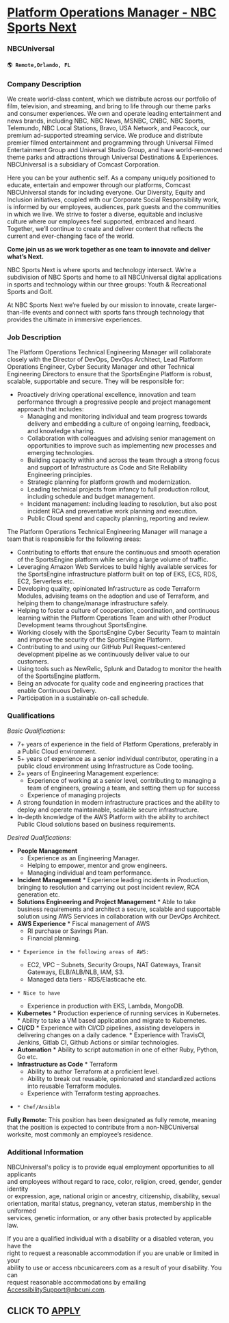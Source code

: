 # [Platform Operations Manager - NBC Sports Next](https://www.remotewlb.com/apply/platform-operations-manager-nbc-sports-next)  
### NBCUniversal  
#### `🌎 Remote,Orlando, FL`  

### **Company Description**

We create world-class content, which we distribute across our portfolio of film, television, and streaming, and bring to life through our theme parks and consumer experiences. We own and operate leading entertainment and news brands, including NBC, NBC News, MSNBC, CNBC, NBC Sports, Telemundo, NBC Local Stations, Bravo, USA Network, and Peacock, our premium ad-supported streaming service. We produce and distribute premier filmed entertainment and programming through Universal Filmed Entertainment Group and Universal Studio Group, and have world-renowned theme parks and attractions through Universal Destinations & Experiences. NBCUniversal is a subsidiary of Comcast Corporation.

Here you can be your authentic self. As a company uniquely positioned to educate, entertain and empower through our platforms, Comcast NBCUniversal stands for including everyone. Our Diversity, Equity and Inclusion initiatives, coupled with our Corporate Social Responsibility work, is informed by our employees, audiences, park guests and the communities in which we live. We strive to foster a diverse, equitable and inclusive culture where our employees feel supported, embraced and heard. Together, we’ll continue to create and deliver content that reflects the current and ever-changing face of the world.

 **Come join us as we work together as one team to innovate and deliver what’s Next.**

NBC Sports Next is where sports and technology intersect. We’re a subdivision of NBC Sports and home to all NBCUniversal digital applications in sports and technology within our three groups: Youth & Recreational Sports and Golf.

At NBC Sports Next we’re fueled by our mission to innovate, create larger-than-life events and connect with sports fans through technology that provides the ultimate in immersive experiences.

### **Job Description**

The Platform Operations Technical Engineering Manager will collaborate closely with the Director of DevOps, DevOps Architect, Lead Platform Operations Engineer, Cyber Security Manager and other Technical Engineering Directors to ensure that the SportsEngine Platform is robust, scalable, supportable and secure. They will be responsible for:

  * Proactively driving operational excellence, innovation and team performance through a progressive people and project management approach that includes:
    * Managing and monitoring individual and team progress towards delivery and embedding a culture of ongoing learning, feedback, and knowledge sharing.
    * Collaboration with colleagues and advising senior management on opportunities to improve such as implementing new processes and emerging technologies.
    * Building capacity within and across the team through a strong focus and support of Infrastructure as Code and Site Reliability Engineering principles.
    * Strategic planning for platform growth and modernization.
    * Leading technical projects from infancy to full production rollout, including schedule and budget management.
    * Incident management: including leading to resolution, but also post incident RCA and preventative work planning and execution.
    * Public Cloud spend and capacity planning, reporting and review.

The Platform Operations Technical Engineering Manager will manage a team that is responsible for the following areas:

  * Contributing to efforts that ensure the continuous and smooth operation of the SportsEngine platform while serving a large volume of traffic.
  * Leveraging Amazon Web Services to build highly available services for the SportsEngine infrastructure platform built on top of EKS, ECS, RDS, EC2, Serverless etc.
  * Developing quality, opinionated Infrastructure as code Terraform Modules, advising teams on the adoption and use of Terraform, and helping them to change/manage infrastructure safely.
  * Helping to foster a culture of cooperation, coordination, and continuous learning within the Platform Operations Team and with other Product Development teams throughout SportsEngine.
  * Working closely with the SportsEngine Cyber Security Team to maintain and improve the security of the SportsEngine Platform.
  * Contributing to and using our GitHub Pull Request-centered development pipeline as we continuously deliver value to our customers.
  * Using tools such as NewRelic, Splunk and Datadog to monitor the health of the SportsEngine platform.
  * Being an advocate for quality code and engineering practices that enable Continuous Delivery.
  * Participation in a sustainable on-call schedule.

###  **Qualifications**

 _Basic Qualifications:_

  * 7+ years of experience in the field of Platform Operations, preferably in a Public Cloud environment.
  * 5+ years of experience as a senior individual contributor, operating in a public cloud environment using Infrastructure as Code tooling.
  * 2+ years of Engineering Management experience:
    * Experience of working at a senior level, contributing to managing a team of engineers, growing a team, and setting them up for success
    * Experience of managing projects
  * A strong foundation in modern infrastructure practices and the ability to deploy and operate maintainable, scalable secure infrastructure.
  * In-depth knowledge of the AWS Platform with the ability to architect Public Cloud solutions based on business requirements.

 _Desired Qualifications:_

  * **People Management**
    * Experience as an Engineering Manager.
    * Helping to empower, mentor and grow engineers.
    * Managing individual and team performance.
  *  **Incident Management**
    * Experience leading incidents in Production, bringing to resolution and carrying out post incident review, RCA generation etc.
  *  **Solutions Engineering and Project Management**
    * Able to take business requirements and architect a secure, scalable and supportable solution using AWS Services in collaboration with our DevOps Architect.
  *  **AWS Experience**
    * Fiscal management of AWS
      * RI purchase or Savings Plan.
      * Financial planning.
  *     * Experience in the following areas of AWS:
      * EC2, VPC – Subnets, Security Groups, NAT Gateways, Transit Gateways, ELB/ALB/NLB, IAM, S3.
      * Managed data tiers - RDS/Elasticache etc.
  *     * Nice to have
      * Experience in production with EKS, Lambda, MongoDB.
  *  **Kubernetes**
    * Production experience of running services in Kubernetes.
    * Ability to take a VM based application and migrate to Kubernetes.
  *  **CI/CD**
    * Experience with CI/CD pipelines, assisting developers in delivering changes on a daily cadence.
    * Experience with TravisCI, Jenkins, Gitlab CI, Github Actions or similar technologies.
  *  **Automation**
    * Ability to script automation in one of either Ruby, Python, Go etc.
  *  **Infrastructure as Code**
    * Terraform 
      * Ability to author Terraform at a proficient level.
      * Ability to break out reusable, opinionated and standardized actions into reusable Terraform modules.
      * Experience with Terraform testing approaches.
  *     * Chef/Ansible

 **Fully Remote:** This position has been designated as fully remote, meaning that the position is expected to contribute from a non-NBCUniversal worksite, most commonly an employee’s residence.

###  **Additional Information**

NBCUniversal's policy is to provide equal employment opportunities to all applicants  
and employees without regard to race, color, religion, creed, gender, gender identity  
or expression, age, national origin or ancestry, citizenship, disability, sexual  
orientation, marital status, pregnancy, veteran status, membership in the uniformed  
services, genetic information, or any other basis protected by applicable law.

If you are a qualified individual with a disability or a disabled veteran, you have the  
right to request a reasonable accommodation if you are unable or limited in your  
ability to use or access nbcunicareers.com as a result of your disability. You can  
request reasonable accommodations by emailing AccessibilitySupport@nbcuni.com.

  
## CLICK TO [APPLY](https://www.remotewlb.com/apply/platform-operations-manager-nbc-sports-next)

